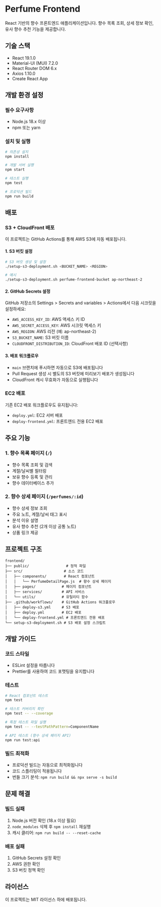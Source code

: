 # Perfume Frontend

React 기반의 향수 프론트엔드 애플리케이션입니다. 향수 목록 조회, 상세 정보 확인, 유사 향수 추천 기능을 제공합니다.

## 기술 스택

- React 19.1.0
- Material-UI (MUI) 7.2.0
- React Router DOM 6.x
- Axios 1.10.0
- Create React App

## 개발 환경 설정

### 필수 요구사항

- Node.js 18.x 이상
- npm 또는 yarn

### 설치 및 실행

```bash
# 의존성 설치
npm install

# 개발 서버 실행
npm start

# 테스트 실행
npm test

# 프로덕션 빌드
npm run build
```

## 배포

### S3 + CloudFront 배포

이 프로젝트는 GitHub Actions를 통해 AWS S3에 자동 배포됩니다.

#### 1. S3 버킷 설정

```bash
# S3 버킷 생성 및 설정
./setup-s3-deployment.sh <BUCKET_NAME> <REGION>

# 예시
./setup-s3-deployment.sh perfume-frontend-bucket ap-northeast-2
```

#### 2. GitHub Secrets 설정

GitHub 저장소의 Settings > Secrets and variables > Actions에서 다음 시크릿을 설정하세요:

- `AWS_ACCESS_KEY_ID`: AWS 액세스 키 ID
- `AWS_SECRET_ACCESS_KEY`: AWS 시크릿 액세스 키
- `AWS_REGION`: AWS 리전 (예: ap-northeast-2)
- `S3_BUCKET_NAME`: S3 버킷 이름
- `CLOUDFRONT_DISTRIBUTION_ID`: CloudFront 배포 ID (선택사항)

#### 3. 배포 워크플로우

- `main` 브랜치에 푸시하면 자동으로 S3에 배포됩니다
- Pull Request 생성 시 별도의 S3 버킷에 미리보기 배포가 생성됩니다
- CloudFront 캐시 무효화가 자동으로 실행됩니다

### EC2 배포

기존 EC2 배포 워크플로우도 유지됩니다:

- `deploy.yml`: EC2 서버 배포
- `deploy-frontend.yml`: 프론트엔드 전용 EC2 배포

## 주요 기능

### 1. 향수 목록 페이지 (`/`)
- 향수 목록 조회 및 검색
- 계절/날씨별 필터링
- 보유 향수 등록 및 관리
- 향수 데이터베이스 추가

### 2. 향수 상세 페이지 (`/perfumes/:id`)
- 향수 상세 정보 조회
- 주요 노트, 계절/날씨 태그 표시
- 분석 이유 설명
- 유사 향수 추천 (2개 이상 공통 노트)
- 상품 링크 제공

## 프로젝트 구조

```
frontend/
├── public/                 # 정적 파일
├── src/                   # 소스 코드
│   ├── components/        # React 컴포넌트
│   │   └── PerfumeDetailPage.js  # 향수 상세 페이지
│   ├── pages/            # 페이지 컴포넌트
│   ├── services/         # API 서비스
│   └── utils/            # 유틸리티 함수
├── .github/workflows/    # GitHub Actions 워크플로우
│   ├── deploy-s3.yml     # S3 배포
│   ├── deploy.yml        # EC2 배포
│   └── deploy-frontend.yml # 프론트엔드 전용 배포
└── setup-s3-deployment.sh # S3 배포 설정 스크립트
```

## 개발 가이드

### 코드 스타일

- ESLint 설정을 따릅니다
- Prettier를 사용하여 코드 포맷팅을 유지합니다

### 테스트

```bash
# React 컴포넌트 테스트
npm test

# 테스트 커버리지 확인
npm test -- --coverage

# 특정 테스트 파일 실행
npm test -- --testPathPattern=ComponentName

# API 테스트 (향수 상세 페이지 API)
npm run test:api
```

### 빌드 최적화

- 프로덕션 빌드는 자동으로 최적화됩니다
- 코드 스플리팅이 적용됩니다
- 번들 크기 분석: `npm run build && npx serve -s build`

## 문제 해결

### 빌드 실패

1. Node.js 버전 확인 (18.x 이상 필요)
2. `node_modules` 삭제 후 `npm install` 재실행
3. 캐시 클리어: `npm run build -- --reset-cache`

### 배포 실패

1. GitHub Secrets 설정 확인
2. AWS 권한 확인
3. S3 버킷 정책 확인

## 라이선스

이 프로젝트는 MIT 라이선스 하에 배포됩니다.
